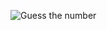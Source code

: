 ![Guess the number](https://github.com/AppliedMathematicsProgrammingSociety/amps/assets/124142616/a152b101-76b8-4c04-a97d-c04a0697ffff)
